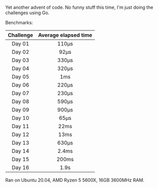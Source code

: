 Yet another advent of code. No funny stuff this time, I'm just doing the challenges using Go.

Benchmarks:

| Challenge | Average elapsed time |
|:---------:|:--------------------:|
|  Day 01   |        110µs         |
|  Day 02   |         92µs         |
|  Day 03   |        330µs         |
|  Day 04   |        320µs         |
|  Day 05   |         1ms          |
|  Day 06   |        220µs         |
|  Day 07   |        230µs         |
|  Day 08   |        590µs         |
|  Day 09   |        900µs         |
|  Day 10   |         65µs         |
|  Day 11   |         22ms         |
|  Day 12   |         13ms         |
|  Day 13   |        630µs         |
|  Day 14   |        2.4ms         |
|  Day 15   |        200ms         |
|  Day 16   |         1.9s         |

Ran on Ubuntu 20.04, AMD Ryzen 5 5600X, 16GB 3600MHz RAM.